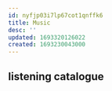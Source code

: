 ```yaml
---
id: nyfjp03i7lp67cot1qnffk6
title: Music
desc: ''
updated: 1693320126022
created: 1693230043000
---
```


## listening catalogue
